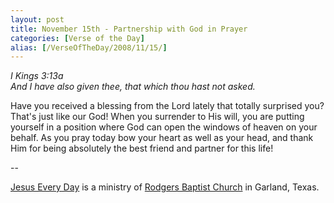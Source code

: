 ```yaml
---
layout: post
title: November 15th - Partnership with God in Prayer
categories: [Verse of the Day]
alias: [/VerseOfTheDay/2008/11/15/]
---
```


_I Kings 3:13a  
And I have also given thee, that which thou hast not asked._

Have you received a blessing from the Lord lately that totally
surprised you? That's just like our God! When you surrender to His
will, you are putting yourself in a position where God can open the
windows of heaven on your behalf. As you pray today bow your heart as
well as your head, and thank Him for being absolutely the best friend
and partner for this life!

 --

<a href=http://jesuseveryday.net>Jesus Every Day</a> is a ministry of <a href=http://rodgersbaptist.net>Rodgers Baptist Church</a> in Garland, Texas.
